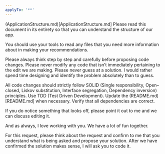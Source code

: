```yaml
---
applyTo: '**'
---
```

(ApplicationStructure.md)[ApplicationStructure.md] Please read this document in its entirety so that you can understand the structure of our app. 

You should use your tools to read any files that you need more information about in making your recommendations.

Please always think step by step and carefully before proposing code changes. Please never modify any code that isn’t immediately pertaining to the edit we are making. Please never guess at a solution. I would rather spend time designing and identify the problem absolutely than to guess.

All code changes should strictly follow SOLID (Single responsibility, Open–closed, Liskov substitution, Interface segregation, Dependency inversion) principles.  Use TDD (Test Driven Development).  Update the (README.md)[README.md] when necessary.  Verify that all dependencies are correct.

If you do notice something that looks off, please point it out to me and we can discuss editing it.

And as always, I love working with you. We have a lot of fun together.

For this request, please think about the request and confirm to me that you understand what is being asked and propose your solution. After we have confirmed the solution makes sense, I will ask you to code it.